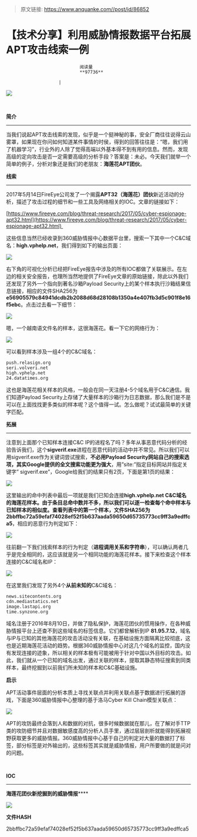 > 原文链接: https://www.anquanke.com//post/id/86852 


# 【技术分享】利用威胁情报数据平台拓展APT攻击线索一例


                                阅读量   
                                **97736**
                            
                        |
                        
                                                                                    



[![](https://p3.ssl.qhimg.com/t01a0e0e1a446fdcfce.jpg)](https://p3.ssl.qhimg.com/t01a0e0e1a446fdcfce.jpg)

<br>

**简介**

****

当我们说起APT攻击线索的发现，似乎是一个挺神秘的事，安全厂商往往说得云山雾罩，如果现在你问如何知道某件事情的时侯，得到的回答往往是：”嗯，我们用了机器学习”，行业外的人除了觉得高端以外基本得不到有用的信息。然而，发现高级的定向攻击是否一定需要高级的分析手段？答案是：未必。今天我们就举一个简单的例子，分析对象还是我们的老朋友：**海莲花APT团伙**。



**线索**

****

2017年5月14日FireEye公司发了一个揭露**APT32（海莲花）团伙**新近活动的分析，描述了攻击过程的细节和一些工具及网络相关的IOC。文章的链接如下：

[https://www.fireeye.com/blog/threat-research/2017/05/cyber-espionage-apt32.html](https://www.fireeye.com/blog/threat-research/2017/05/cyber-espionage-apt32.html) 

这些信息当然已经收录到360威胁情报中心数据平台里，搜索一下其中一个C&amp;C域名：**high.vphelp.net**，我们得到如下的输出页面：

[![](https://p4.ssl.qhimg.com/t0116389f657bfed5e7.png)](https://p4.ssl.qhimg.com/t0116389f657bfed5e7.png)

右下角的可视化分析已经把FireEye报告中涉及的所有IOC都做了关联展示。在左边的相关安全报告，也理所当然地提供了FireEye文章的原始链接，除此以外我们还发现了另外一个指向到著名沙箱Payload Security上的某个样本执行沙箱结果信息链接，相应的文件SHA256为**e56905579c84941dcdb2b2088d68d28108b1350a4e407fb3d5c901f8e16f5ebc**。点击过去看一下细节：

[![](https://p0.ssl.qhimg.com/t01efe030ce500af79e.png)](https://p0.ssl.qhimg.com/t01efe030ce500af79e.png)

嗯，一个越南语文件名的样本，这很海莲花。看一下它的网络行为：

[![](https://p0.ssl.qhimg.com/t017b3a9879529f9b1a.png)](https://p0.ssl.qhimg.com/t017b3a9879529f9b1a.png)

可以看到样本涉及一组4个的C&amp;C域名：



```
push.relasign.org
seri.volveri.net
high.vphelp.net
24.datatimes.org
```

这也是海莲花相关样本的风格，一般会在同一天注册4-5个域名用于C&amp;C通信。我们知道Payload Security上存储了大量样本的沙箱行为日志数据，那么我们是不是可以在上面找找更多类似的样本呢？这个值得一试。怎么做呢？试试最简单的关键字匹配。



**拓展**

****

注意到上面那个已知样本连接C&amp;C IP的进程名了吗？多年从事恶意代码分析的经验告诉我们，这个**sigverif.exe**进程在恶意代码的活动中并不常见。所以我们可以用sigverif.exe作为关键词尝试搜索，**不必用Payload Security网站自己的搜索选项，其实Google提供的全文搜索功能更为强大**，用”site:”指定目标网站并指定关键字” sigverif.exe”，Google给我们的结果只有2页，下面是第1页的结果：

[![](https://p5.ssl.qhimg.com/t01f6b90c6561caaf66.png)](https://p5.ssl.qhimg.com/t01f6b90c6561caaf66.png)

这里输出的命中列表中最后一项就是我们已知会连接**high.vphelp.net **C&amp;C域名的海莲花样本。由于条目总命中数并不多，所以我们可以逐一检查每个命中样本与已知样本的相似度。查看列表中的第一个样本，文件SHA256为**2bbffbc72a59efaf74028ef52f5b637aada59650d65735773cc9ff3a9edffca5**，相应的恶意行为判定如下：

[![](https://p4.ssl.qhimg.com/t0128937246ec8bf35d.png)](https://p4.ssl.qhimg.com/t0128937246ec8bf35d.png)

往前翻一下我们线索样本的行为判定（**进程调用关系和字符串**），可以确认两者几乎是完全相同的，这应该就是另一个相同功能的海莲花样本。接下来检查这个样本连接的C&amp;C域名和IP：

[![](https://p2.ssl.qhimg.com/t01baec34bc6494bef6.png)](https://p2.ssl.qhimg.com/t01baec34bc6494bef6.png)

在这里我们发现了另外4个**从前未知的**C&amp;C域名：



```
news.sitecontents.org
cdn.mediastatics.net
image.lastapi.org
time.synzone.org
```

域名注册于2016年8月10日，并做了隐私保护，海莲花团伙的惯用操作，在各种威胁情报平台上还查不到这些域名的标签信息。它们都曾解析到IP **81.95.7.12**，域名与IP与已知的其他海莲花的攻击活动没有关联，在基础设施方面隔离比较彻底，这也是近期海莲花活动的趋势。根据360威胁情报中心对这几个域名的监控，国内没有发现连接的迹象，所以相关的样本极有可能被用于针对中国以外目标的攻击。如此，我们就从一个已知的域名出发，通过关联的样本，提取其静态特征搜索到同类样本，最终挖掘到以前我们所未知的样本和C&amp;C基础设施。



**启示**



APT活动事件层面的分析本质上寻找关联点并利用关联点基于数据进行拓展的游戏，下面是360威胁情报中心整理的基于洛马Cyber Kill Chain模型关联点：

[![](https://p4.ssl.qhimg.com/t01e0ee337a8cab25a7.png)](https://p4.ssl.qhimg.com/t01e0ee337a8cab25a7.png)

APT的攻防最终会落到人和数据的对抗，很多时候数据就在那儿，在了解对手TTP类的攻防细节并且对数据敏感度高的分析人员手里，通过层层剖析就能得到拓展视野获取更多的威胁情报。360威胁情报中心基于自己的判定对大量的数据打了标签，部分标签是对外输出的，这些标签其实就是威胁情报，用户所要做的就是问对的问题。

<br>

**IOC**

****

**海莲花团伙新挖掘到的威胁情报******

[![](https://p2.ssl.qhimg.com/t01d882eb375593c0de.png)](https://p2.ssl.qhimg.com/t01d882eb375593c0de.png)

**文件HASH**

2bbffbc72a59efaf74028ef52f5b637aada59650d65735773cc9ff3a9edffca5
